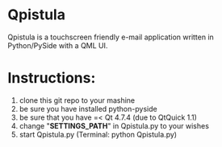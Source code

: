 Qpistula
========

Qpistula is a touchscreen friendly e-mail application written in Python/PySide with a QML UI.

Instructions:
=============

1. clone this git repo to your mashine
2. be sure you have installed python-pyside
3. be sure that you have =< Qt 4.7.4 (due to QtQuick 1.1)
4. change "__SETTINGS_PATH__" in Qpistula.py to your wishes
5. start Qpistula.py (Terminal: python Qpistula.py)
